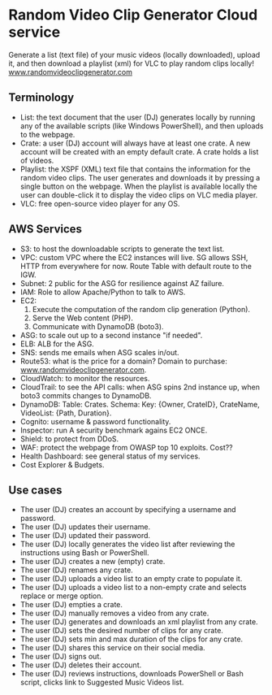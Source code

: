 # Random Video Clip Generator Cloud service 

Generate a list (text file) of your music videos (locally downloaded), upload it, and then download a playlist (xml) for VLC to play random clips locally! 
www.randomvideoclipgenerator.com  

## Terminology

* List: the text document that the user (DJ) generates locally by running any of the available scripts (like Windows PowerShell), and then uploads to the webpage. 
* Crate: a user (DJ) account will always have at least one crate. A new account will be created with an empty default crate. A crate holds a list of videos. 
* Playlist: the XSPF (XML) text file that contains the information for the random video clips. The user generates and downloads it by pressing a single button on the webpage. When the playlist is available locally the user can double-click it to display the video clips on VLC media player. 
* VLC: free open-source video player for any OS. 


## AWS Services
* S3: to host the downloadable scripts to generate the text list.
* VPC: custom VPC where the EC2 instances will live. SG allows SSH, HTTP from everywhere for now. Route Table with default route to the IGW.
* Subnet: 2 public for the ASG for resilience against AZ failure. 
* IAM: Role to allow Apache/Python to talk to AWS. 
* EC2:
   1. Execute the computation of the random clip generation (Python).
   2. Serve the Web content (PHP).
   3. Communicate with DynamoDB (boto3). 
* ASG: to scale out up to a second instance "if needed". 
* ELB: ALB for the ASG.
* SNS: sends me emails when ASG scales in/out. 
* Route53: what is the price for a domain? Domain to purchase: www.randomvideoclipgenerator.com. 
* CloudWatch: to monitor the resources. 
* CloudTrail: to see the API calls: when ASG spins 2nd instance up, when boto3 commits changes to DynamoDB. 
* DynamoDB: Table: Crates. Schema: Key: {Owner, CrateID}, CrateName, VideoList: {Path, Duration}. 
* Cognito: username & password functionality. 
* Inspector: run A security benchmark agains EC2 ONCE. 
* Shield: to protect from DDoS. 
* WAF: protect the webpage from OWASP top 10 exploits. Cost??
* Health Dashboard: see general status of my services.
* Cost Explorer & Budgets. 

## Use cases 
* The user (DJ) creates an account by specifying a username and password.
* The user (DJ) updates their username.
* The user (DJ) updated their password.
* The user (DJ) locally generates the video list after reviewing the instructions using Bash or PowerShell.
* The user (DJ) creates a new (empty) crate.
* The user (DJ) renames any crate.
* The user (DJ) uploads a video list to an empty crate to populate it.
* The user (DJ) uploads a video list to a non-empty crate and selects replace or merge option.
* The user (DJ) empties a crate.
* The user (DJ) manually removes a video from any crate.
* The user (DJ) generates and downloads an xml playlist from any crate.
* The user (DJ) sets the desired number of clips for any crate.
* The user (DJ) sets min and max duration of the clips for any crate.
* The user (DJ) shares this service on their social media.
* The user (DJ) signs out.
* The user (DJ) deletes their account.
* The user (DJ) reviews instructions, downloads PowerShell or Bash script, clicks link to Suggested Music Videos list. 
